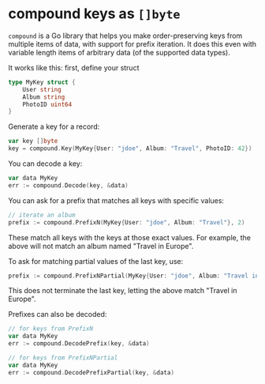 # compound keys as `[]byte`

`compound` is a Go library that helps you make order-preserving keys
from multiple items of data, with support for prefix iteration. It
does this even with variable length items of arbitrary data (of the
supported data types).

It works like this: first, define your struct

``` go
type MyKey struct {
	User string
	Album string
	PhotoID uint64
}
```

Generate a key for a record:

``` go
var key []byte
key = compound.Key(MyKey{User: "jdoe", Album: "Travel", PhotoID: 42})
```

You can decode a key:

``` go
var data MyKey
err := compound.Decode(key, &data)
```

You can ask for a prefix that matches all keys with specific values:

``` go
// iterate an album
prefix := compound.PrefixN(MyKey{User: "jdoe", Album: "Travel"}, 2)
```

These match all keys with the keys at those exact values. For example,
the above will not match an album named "Travel in Europe".

To ask for matching partial values of the last key, use:

``` go
prefix := compound.PrefixNPartial(MyKey{User: "jdoe", Album: "Travel in "}, 2)
```

This does not terminate the last key, letting the above match "Travel
in Europe".

Prefixes can also be decoded:

``` go
// for keys from PrefixN
var data MyKey
err := compound.DecodePrefix(key, &data)
```

``` go
// for keys from PrefixNPartial
var data MyKey
err := compound.DecodePrefixPartial(key, &data)
```

